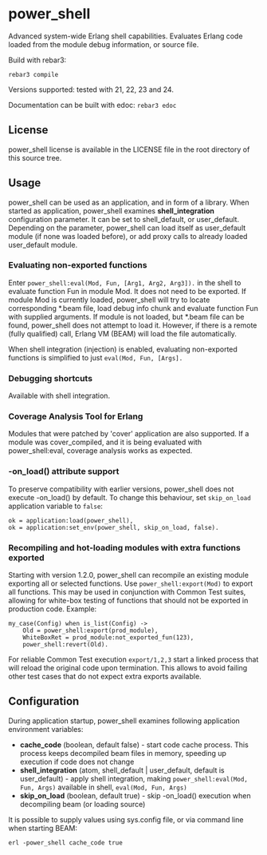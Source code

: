 # power_shell

Advanced system-wide Erlang shell capabilities. Evaluates Erlang code loaded from the module debug
information, or source file.

Build with rebar3:

    rebar3 compile

Versions supported: tested with 21, 22, 23 and 24.

Documentation can be built with edoc: `rebar3 edoc`

## License
power_shell license is available in the LICENSE file in the root directory of this source tree.

## Usage

power_shell can be used as an application, and in form of a library. When started as application, power_shell examines
**shell_integration** configuration parameter. It can be set to shell_default, or user_default. Depending on the
parameter, power_shell can load itself as user_default module (if none was loaded before), or add proxy calls to
already loaded user_default module.

### Evaluating non-exported functions
Enter `power_shell:eval(Mod, Fun, [Arg1, Arg2, Arg3]).` in the shell to evaluate function Fun in module Mod. It does 
not need to be exported. 
If module Mod is currently loaded, power_shell will try to locate corresponding *.beam file, load debug info chunk and 
evaluate function Fun with supplied arguments. 
If module is not loaded, but *.beam file can be found, power_shell does not attempt to load it. However, if there is a 
remote (fully qualified) call, Erlang VM (BEAM) will load the file automatically.

When shell integration (injection) is enabled, evaluating non-exported functions is simplified to just `eval(Mod, Fun, [Args].`

### Debugging shortcuts
Available with shell integration.

### Coverage Analysis Tool for Erlang
Modules that were patched by 'cover' application are also supported. If a module was cover_compiled, and it is being
evaluated with power_shell:eval, coverage analysis works as expected.

### -on_load() attribute support
To preserve compatibility with earlier versions, power_shell does not execute -on_load() by default. To change
this behaviour, set `skip_on_load` application variable to `false`:

    ok = application:load(power_shell),
    ok = application:set_env(power_shell, skip_on_load, false).

### Recompiling and hot-loading modules with extra functions exported
Starting with version 1.2.0, power_shell can recompile an existing module exporting all or selected functions. Use
`power_shell:export(Mod)` to export all functions. This may be used in conjunction with Common Test suites,
allowing for white-box testing of functions that should not be exported in production code. Example:

    my_case(Config) when is_list(Config) ->
        Old = power_shell:export(prod_module),
        WhiteBoxRet = prod_module:not_exported_fun(123),
        power_shell:revert(Old).

For reliable Common Test execution `export/1,2,3` start a linked process that will reload the original code
upon termination. This allows to avoid failing other test cases that do not expect extra exports available.

## Configuration
During application startup, power_shell examines following application environment variables:
 
- **cache_code** (boolean, default false) - start code cache process. This process keeps decompiled beam files in 
memory, speeding up execution if code does not change
- **shell_integration** (atom, shell_default | user_default, default is user_default) - apply shell integration, 
making `power_shell:eval(Mod, Fun, Args)` available in shell, `eval(Mod, Fun, Args)`
- **skip_on_load** (boolean, default true) - skip -on_load() execution when decompiling beam (or loading source)

It is possible to supply values using sys.config file, or via command line when starting BEAM:

    erl -power_shell cache_code true

